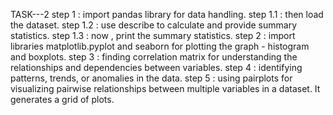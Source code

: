 TASK---2
step 1 : import pandas library for data handling. 
step 1.1 : then load the dataset.
step 1.2 : use describe to calculate and provide summary statistics.
step 1.3 : now , print the summary statistics.
step 2 : import libraries matplotlib.pyplot and seaborn for plotting the graph - histogram and boxplots.
step 3 : finding correlation matrix for understanding the relationships and dependencies between variables.
step 4 : identifying patterns, trends, or anomalies in the data.
step 5 : using pairplots for visualizing pairwise relationships between multiple variables in a dataset. It generates a grid of plots.
